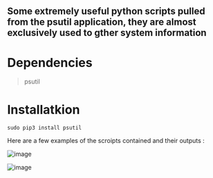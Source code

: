 ## Some extremely useful python scripts pulled from the psutil application, they are almost exclusively used to gther system information ##

# Dependencies # 
> psutil
# Installatkion #
```sudo pip3 install psutil```

Here are a few examples of the scroipts contained and their outputs :

![image](https://github.com/nylar357/psutil_scripts/assets/37067686/8c261b69-eb94-45a9-992c-87e1913862fc)






![image](https://github.com/nylar357/psutil_scripts/assets/37067686/e7afa485-dd90-4384-a577-e47ffb02617b)
